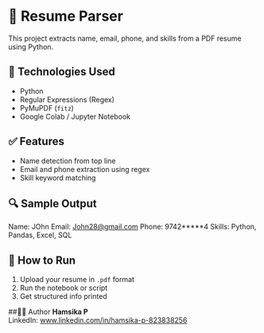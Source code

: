 # 🧾 Resume Parser

This project extracts name, email, phone, and skills from a PDF resume using Python.

## 🚀 Technologies Used
- Python
- Regular Expressions (Regex)
- PyMuPDF (`fitz`)
- Google Colab / Jupyter Notebook

## ✅ Features
- Name detection from top line
- Email and phone extraction using regex
- Skill keyword matching

## 🔍 Sample Output
Name: JOhn
Email: John28@gmail.com
Phone: 9742*****4
Skills: Python, Pandas, Excel, SQL

## 📂 How to Run
1. Upload your resume in `.pdf` format
2. Run the notebook or script
3. Get structured info printed

##👩‍💻 Author
 **Hamsika P**  
  LinkedIn: www.linkedin.com/in/hamsika-p-823838256
